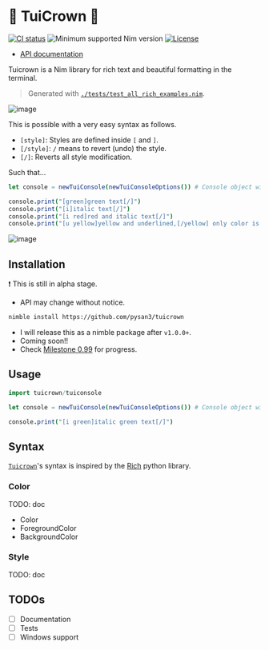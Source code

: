 # 🌈 TuiCrown 👑

[![CI status](https://github.com/alaviss/union/workflows/CI/badge.svg)](https://github.com/pysan3/tuicrown/actions?query=workflow%3ACI)
![Minimum supported Nim version](https://img.shields.io/badge/nim-1.9.3%2B-informational?style=flat&logo=nim)
[![License](https://img.shields.io/github/license/pysan3/tuicrown?style=flat)](#license)

- [API documentation](https://pysan3.github.io/tuicrown/)

Tuicrown is a Nim library for rich text and beautiful formatting in the terminal.

> Generated with [`./tests/test_all_rich_examples.nim`](./tests/test_all_rich_examples.nim).

![image](https://github.com/pysan3/tuicrown/assets/41065736/c8df5efe-4b85-4d9c-836e-7f0a3858647a)

This is possible with a very easy syntax as follows.

- `[style]`: Styles are defined inside `[` and `]`.
- `[/style]`: `/` means to revert (undo) the style.
- `[/]`: Reverts all style modification.

Such that...

```nim
let console = newTuiConsole(newTuiConsoleOptions()) # Console object with default options

console.print("[green]green text[/]")
console.print("[i]italic text[/]")
console.print("[i red]red and italic text[/]")
console.print("[u yellow]yellow and underlined,[/yellow] only color is removed,[i bg:blue] and now added italic with blue background")
```

![image](https://user-images.githubusercontent.com/41065736/236800422-1fbe16bb-2cfd-408f-bbf4-bf2db48ddfbf.png)

## Installation

❗ This is still in alpha stage.

- API may change without notice.

```bash
nimble install https://github.com/pysan3/tuicrown
```

- I will release this as a nimble package after `v1.0.0+`.
- Coming soon!!
- Check [Milestone 0.99](https://github.com/pysan3/tuicrown/milestone/1) for progress.

## Usage

```nim
import tuicrown/tuiconsole

let console = newTuiConsole(newTuiConsoleOptions()) # Console object with default options

console.print("[i green]italic green text[/]")
```

## Syntax

[`Tuicrown`](https://github.com/pysan3/tuicrown)'s syntax is inspired by the [Rich](https://github.com/Textualize/rich) python library.

### Color

TODO: doc

- Color
- ForegroundColor
- BackgroundColor

### Style

TODO: doc

## TODOs

- [ ] Documentation
- [ ] Tests
- [ ] Windows support
